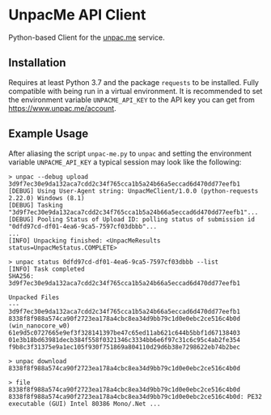 # UnpacMe API Client
Python-based Client for the [unpac.me] service.  

## Installation

Requires at least Python 3.7 and the package `requests` to be installed. Fully compatible with being run in a virtual
environment. It is recommended to set the environment variable `UNPACME_API_KEY` to the API key you can get from 
https://www.unpac.me/account.

## Example Usage
After aliasing the script `unpac-me.py` to `unpac` and setting the environment variable `UNPACME_API_KEY` a typical 
session may look like the following:
 
```Batch
> unpac --debug upload 3d9f7ec30e9da132aca7cdd2c34f765cca1b5a24b66a5eccad6d470dd77eefb1
[DEBUG] Using User-Agent string: UnpacMeClient/1.0.0 (python-requests 2.22.0) Windows (8.1)
[DEBUG] Tasking "3d9f7ec30e9da132aca7cdd2c34f765cca1b5a24b66a5eccad6d470dd77eefb1"...
[DEBUG] Pooling Status of Upload ID: polling status of submission id "0dfd97cd-df01-4ea6-9ca5-7597cf03dbbb"...
...
[INFO] Unpacking finished: <UnpacMeResults status=UnpacMeStatus.COMPLETE>

> unpac status 0dfd97cd-df01-4ea6-9ca5-7597cf03dbbb --list
[INFO] Task completed
SHA256: 3d9f7ec30e9da132aca7cdd2c34f765cca1b5a24b66a5eccad6d470dd77eefb1

Unpacked Files
---
3d9f7ec30e9da132aca7cdd2c34f765cca1b5a24b66a5eccad6d470dd77eefb1
8338f8f988a574ca90f2723ea178a4cbc8ea34d9bb79c1d0e0ebc2ce516c4b0d (win_nanocore_w0)
61e9d5c0727665e9ef3f328141397be47c65ed11ab621c644b5bbf1d67138403
01e3b18bd63981decb384f558f0321346c3334bb6e6f97c31c6c95c4ab2fe354
f9b8c3f31375e9a1ec105f930f751869a804110d29d6b38e7298622eb74b2bec

> unpac download 8338f8f988a574ca90f2723ea178a4cbc8ea34d9bb79c1d0e0ebc2ce516c4b0d

> file 8338f8f988a574ca90f2723ea178a4cbc8ea34d9bb79c1d0e0ebc2ce516c4b0d
8338f8f988a574ca90f2723ea178a4cbc8ea34d9bb79c1d0e0ebc2ce516c4b0d: PE32 executable (GUI) Intel 80386 Mono/.Net ...
```





[unpac.me]: https://www.unpac.me/
